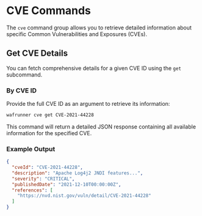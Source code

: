 # CVE Commands

The `cve` command group allows you to retrieve detailed information about specific Common Vulnerabilities and Exposures (CVEs).

## Get CVE Details

You can fetch comprehensive details for a given CVE ID using the `get` subcommand.

### By CVE ID

Provide the full CVE ID as an argument to retrieve its information:

```sh
wafrunner cve get CVE-2021-44228
```

This command will return a detailed JSON response containing all available information for the specified CVE.

### Example Output

```json
{
  "cveId": "CVE-2021-44228",
  "description": "Apache Log4j2 JNDI features...",
  "severity": "CRITICAL",
  "publishedDate": "2021-12-10T00:00:00Z",
  "references": [
    "https://nvd.nist.gov/vuln/detail/CVE-2021-44228"
  ]
}
```